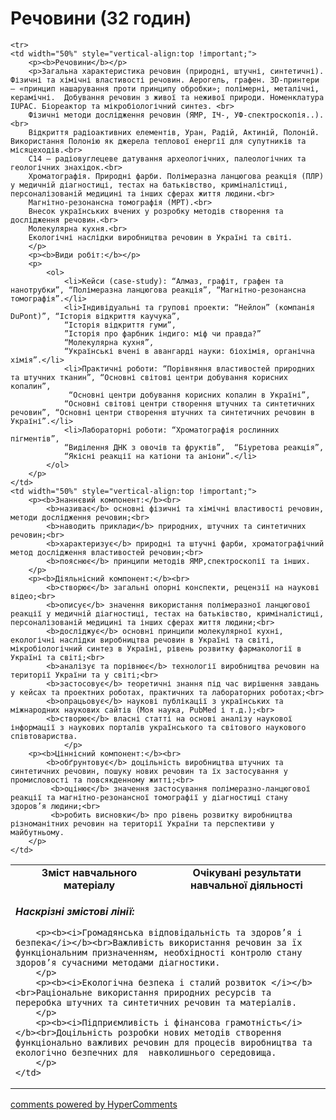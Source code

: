 <div id="hypercomments_widget" class="js-hypercomments-widget invisible"></div>

# Речовини (32 годин)

<table>

  <tr>
    <td width="50%" align="center"><b>Зміст навчального матеріалу</b></td>
    <td width="50%" align="center"><b>Очікувані результати навчальної діяльності</b></td>
  </tr>

    <tr>
    <td width="50%" style="vertical-align:top !important;">
        <p><b>Речовини</b></p>
        <p>Загальна характеристика речовин (природні, штучні, синтетичні). Фізичні та хімічні властивості речовин. Аерогель, графен. 3D-принтери – «принцип нашарування проти принципу обробки»; полімерні, металічні, керамічні.  Добування речовин з живої та неживої природи. Номенклатура IUPAC. Біореактор та мікробіологічний синтез. <br>
        Фізичні методи дослідження речовин (ЯМР, ІЧ-, УФ-спектроскопія..).<br>
        Відкриття радіоактивних елементів, Уран, Радій, Актиній, Полоній. Використання Полонію як джерела теплової енергії для супутників та місяцеходів.<br>
        С14 – радіовуглецеве датування археологічних, палеологічних та геологічних знахідок.<br> 
        Хроматографія. Природні фарби. Полімеразна ланцюгова реакція (ПЛР) у медичній діагностиці, тестах на батьківство, криміналістиці, персоналізованій медицині та інших сферах життя людини.<br>
        Магнітно-резонансна томографія (МРТ).<br>
        Внесок українських вчених у розробку методів створення та дослідження речовин.<br>
        Молекулярна кухня.<br>
        Екологічні наслідки виробництва речовин в Україні та світі.
        </p>
        <p><b>Види робіт:</b></p>
        <p>
            <ol>
                <li>Кейси (case-study): “Алмаз, графіт, графен та нанотрубки”, “Полімеразна ланцюгова реакція”, “Магнітно-резонансна томографія”.</li>
                <li>Індивідуальні та групові проекти: “Нейлон” (компанія DuPont)”, “Історія відкриття каучука”, 
                “Історія відкриття гуми”,
                ”Історія про фарбник індиго: міф чи правда?”
                “Молекулярна кухня”,
                “Українські вчені в авангарді науки: біохімія, органічна хімія”.</li>
                <li>Практичні роботи: “Порівняння властивостей природних та штучних тканин”, “Основні світові центри добування корисних копалин”,
                 “Основні центри добування корисних копалин в Україні”, 
                “Основні світові центри створення штучних та синтетичних речовин”, “Основні центри створення штучних та синтетичних речовин в Україні”.</li>
                <li>Лабораторні роботи: “Хроматографія рослинних пігментів”, 
                “Виділення ДНК з овочів та фруктів”,  “Біуретова реакція”, 
                “Якісні реакції на катіони та аніони”.</li>
            </ol>
        </p>
    </td>
    <td width="50%" style="vertical-align:top !important;">
        <p><b>Знаннєвий компонент:</b><br>
            <b>називає</b> основні фізичні та хімічні властивості речовин, методи дослідження речовин;<br>
            <b>наводить приклади</b> природних, штучних та синтетичних речовин;<br>
            <b>характеризує</b> природні та штучні фарби, хроматографічний метод дослідження властивостей речовин;<br>
            <b>пояснює</b> принципи методів ЯМР,спектроскопії та інших.
        </p>
        <p><b>Діяльнісний компонент:</b><br>
            <b>створює</b> загальні опорні конспекти, рецензії на наукові відео;<br>
            <b>описує</b> значення використання полімеразної ланцюгової реакції у медичній діагностиці, тестах на батьківство, криміналістиці, персоналізованій медицині та інших сферах життя людини;<br>
            <b>досліджує</b> основні принципи молекулярної кухні, екологічні наслідки виробництва речовин в Україні та світі, мікробіологічний синтез в Україні, рівень розвитку фармакології в Україні та світі;<br>
            <b>аналізує та порівнює</b> технології виробництва речовин на території України та у світі;<br>
            <b>застосовує</b> теоретичні знання під час вирішення завдань у кейсах та проектних роботах, практичних та лабораторних роботах;<br>
            <b>опрацьовує</b> наукові публікації з українських та міжнародних наукових сайтів (Моя наука, PubMed і т.д.);<br>
            <b>створює</b> власні статті на основі аналізу наукової інформації з наукових порталів українського та світового наукового співтовариства.
                </p>
        <p><b>Ціннісний компонент:</b><br>
            <b>обґрунтовує</b> доцільність виробництва штучних та синтетичних речовин, пошуку нових речовин та їх застосування у промисловості та повсякденному житті;<br>
             <b>оцінює</b> значення застосування полімеразно-ланцюгової реакції та магнітно-резонансної томографії у діагностиці стану здоров’я людини;<br>
             <b>робить висновки</b> про рівень розвитку виробництва різноманітних речовин на території України та перспективи у майбутньому.
        </p>
    </td>
  </tr>

  <tr>
    <td colspan="2" style="vertical-align:top !important;">
        <p><b><i>Наскрізні змістові лінії:</i></b></p>

        <p><b><i>Громадянська відповідальність та здоров’я і безпека</i></b><br>Важливість використання речовин за їх функціональним призначенням, необхідності контролю стану здоров’я сучасними методами діагностики.
        </p>
        <p><b><i>Екологічна безпека і сталий розвиток </i></b><br>Раціональне використання природних ресурсів та переробка штучних та синтетичних речовин та матеріалів.
        </p>
        <p><b><i>Підприємливість і фінансова грамотність</i></b><br>Доцільність розробки нових методів створення функціонально важливих речовин для процесів виробництва та екологічно безпечних для  навколишнього середовища.
        </p>
    </td>
  </tr>

</table>


<div class="js-hypercomments-container">
<a href="http://hypercomments.com" class="hc-link" title="comments widget">comments powered by HyperComments</a>
</div>